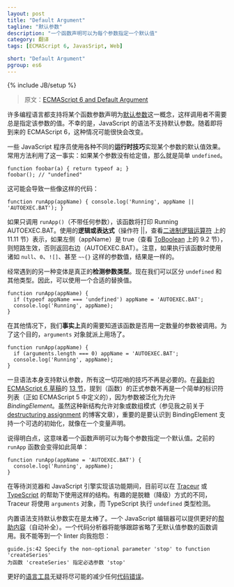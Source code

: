 ```yaml
---
layout: post
title: "Default Argument"
tagline: "默认参数"
description: "一个函数声明可以为每个参数指定一个默认值"
category: 翻译
tags: [ECMAScript 6, JavasSript, Web]

short: "Default Argument"
pgroup: es6
---
```

{% include JB/setup %}

> 原文：[ECMAScript 6 and Default Argument](http://ariya.ofilabs.com/2013/02/es6-and-default-argument.html)

<!-- Many programming languages support the concept of a [default argument](http://en.wikipedia.org/wiki/Default_argument) for a function parameter so that the caller does not always need to specify the argument value. Unfortunately, JavaScript does not have a default argument support in its syntax. This may soon change with the upcoming ECMAScript 6. -->

许多编程语言都支持将某个函数参数声明为[默认参数](http://en.wikipedia.org/wiki/Default_argument)这一概念，这样调用者不需要总是指定该参数的值。不幸的是，JavaScript 的语法不支持默认参数。随着即将到来的 ECMAScript 6，这种情况可能很快会改变。

<!-- A few JavaScript programmers employ various different **run-time tricks** to achieve the effect of an argument with a default value. The common approach is by leveraging the fact that if an argument is not given a value, then it`s simply `undefined`. -->

一些 JavaScript 程序员使用各种不同的**运行时技巧**实现某个参数的默认值效果。常用方法利用了这一事实：如果某个参数没有给定值，那么就是简单 `undefined`。

    function foobar(a) { return typeof a; }
    foobar(); // "undefined"

<!-- This can lead to some code like: -->
这可能会导致一些像这样的代码：

    function runApp(appName) { console.log('Running', appName || 'AUTOEXEC.BAT'); }

<!-- That function will print Running AUTOEXEC.BAT if invoked as `runApp()` only (without any argument). The use of **logical expression OR** (operator ||, see section 11.11 on [Binary Logical Operators](http://es5.github.com/#x11.11)) means that if the left side (appName) is true (see section 9.2 on [ToBoolean](http://es5.github.com/#x9.2)), then the short-circuiting kicks in, otherwise we will get the right side (AUTOEXEC.BAT). Note how the result is the same if you execute that function with other value such as `null`, `0`, `![]`, or even `~~{}`. -->

如果只调用 `runApp()`（不带任何参数），该函数将打印 Running AUTOEXEC.BAT。使用的**逻辑或表达式**（操作符 ||，查看[二进制逻辑运算符](http://es5.github.com/#x11.11) 上的 11.11 节）表示，如果左侧（appName）是 true（查看 [ToBoolean](http://es5.github.com/#x9.2) 上的 9.2 节），则短路生效，否则返回右边（AUTOEXEC.BAT）。注意，如果执行该函数时使用诸如 `null`、`0`、`![]`、甚至 `~~{}` 这样的参数值，结果是一样的。

<!-- Another variant which are often encountered is really **checking the type** of the parameter. Now we can distinguish between `undefined` and others. Therefore, a suitable value substitution can be carried out. -->
经常遇到的另一种变体是真正的**检测参数类型**。现在我们可以区分 `undefined` 和其他类型。因此，可以使用一个合适的替换值。

    function runApp(appName) {
      if (typeof appName === 'undefined') appName = 'AUTOEXEC.BAT';
      console.log('Running', appName);
    }

<!-- In other cases, we *really* really need to know whether the function is invoked with a certain number of argument or not. For this purpose, the `arguments` object comes to the rescue. -->

在其他情况下，我们**事实上**真的需要知道该函数是否用一定数量的参数被调用。为了这个目的，`arguments` 对象就派上用场了。

    function runApp(appName) {
      if (arguments.length === 0) appName = 'AUTOEXEC.BAT';
      console.log('Running', appName);
    }

<!-- All this fancy dance is not necessarily anymore once the syntax itself supports a default argument. In the [section 13](http://teramako.github.com/ECMAScript/ecma6th_syntax.html#13) of the [latest ECMAScript 6 draft](http://wiki.ecmascript.org/doku.php?id=harmony:specification_drafts), it is mentioned that the formal parameter (for a function) is not a simple list of identifiers anymore (as in ECMAScript 5) as it is generalized to allow *BindingElement*. While this new construct is there to permit the object and array pattern (see my previous blog post on [destructuring assignment](http://ariya.ofilabs.com/2013/02/es6-and-destructuring-assignment.html)), it is important to realize that BindingElement supports an optional initialization, pretty much like in a variable declaration. -->

一旦语法本身支持默认参数，所有这一切花哨的技巧不再是必要的。在[最新的 ECMAScript 6 草稿](http://wiki.ecmascript.org/doku.php?id=harmony:specification_drafts)的 [13 节](http://teramako.github.com/ECMAScript/ecma6th_syntax.html#13)，提到（函数）的正式参数不再是一个简单的标识符列表（正如 ECMAScript 5 中定义的），因为参数被泛化为允许 *BindingElement*。虽然这种新结构允许对象或数组模式（参见我之前关于 [destructuring assignment](http://ariya.ofilabs.com/2013/02/es6-and-destructuring-assignment.html) 的博客文章），重要的是要认识到 BindingElement 支持一个可选的初始化，就像在一个变量声明。

<!-- In plain English, this means that a function declaration can specify a default value for every parameter. The previous `runApp` function will turn into something as simple as: -->

说得明白点，这意味着一个函数声明可以为每个参数指定一个默认值。之前的 `runApp` 函数会变得如此简单：

    function runApp(appName = 'AUTOEXEC.BAT') {
      console.log('Running', appName);
    }

<!-- While waiting for browsers and JavaScript engines to implement this feature, such a construct can be used already these days with help of [Traceur](https://code.google.com/p/traceur-compiler/) or [TypeScript](http://www.typescriptlang.org/). It is interesting to note the different desugaring, Traceur will use the `arguments` object while TypeScript performs the `undefined` type check. -->

在等待浏览器和 JavaScript 引擎实现该功能期间，目前可以在 [Traceur](https://code.google.com/p/traceur-compiler/) 或 [TypeScript](http://www.typescriptlang.org/) 的帮助下使用这样的结构。有趣的是脱糖（降级）方式的不同，Traceur 将使用 `arguments` 对象，而 TypeScript 执行 `undefined` 类型检测。

<!-- Having a built-in syntax support for default argument is fantastic. A JavaScript editors could give a better [content assist](http://ariya.ofilabs.com/2013/02/javascript-editing-with-vmware-scripted.html) (autocomplete). A code analyzer will be able to track function invocation which omits parameters that do not have default values. I can't wait until a linter complains to me: -->

内置语法支持默认参数实在是太棒了。一个 JavaScript 编辑器可以提供更好的[帮助内容](http://ariya.ofilabs.com/2013/02/javascript-editing-with-vmware-scripted.html)（自动补全）。一个代码分析器将能够跟踪省略了无默认值参数的函数调用。我不能等到一个 linter 向我抱怨：

    guide.js:42 Specify the non-optional parameter 'stop' to function 'createSeries'
    为函数 'createSeries' 指定必选参数 'stop'

<!-- Better [language tools](http://ariya.ofilabs.com/2012/12/quality-code-via-multiple-layers-of-defense.html) will no doubt reduce any [coding mistake](http://ariya.ofilabs.com/2012/11/language-tools-for-reducing-mistakes.html) as best as it can. -->

更好的[语言工具](http://ariya.ofilabs.com/2012/12/quality-code-via-multiple-layers-of-defense.html)无疑将尽可能的减少任何[代码错误](http://ariya.ofilabs.com/2012/11/language-tools-for-reducing-mistakes.html)。




